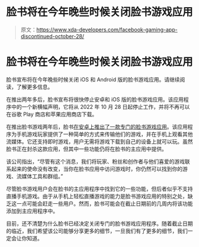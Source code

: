 # 脸书将在今年晚些时候关闭脸书游戏应用

> 原文：<https://www.xda-developers.com/facebook-gaming-app-discontinued-october-28/>

# 脸书将在今年晚些时候关闭脸书游戏应用

脸书宣布将在今年晚些时候关闭 iOS 和 Android 版的脸书游戏应用。请继续阅读，了解更多信息。

在推出两年多后，脸书宣布将很快停止安卓和 iOS 版的脸书游戏应用。该应用程序中的一个新横幅声明，它将从 2022 年 10 月 28 日起停止工作，并将不再可以在谷歌 Play 商店和苹果应用商店下载。

在推出脸书游戏两年后，脸书[在安卓上推出了一款专门的脸书游戏应用](https://www.xda-developers.com/facebook-gaming-launches-dedicated-app/)。该应用程序为手机游戏玩家提供了一种简单的方式来传输他们的游戏，并在手机上观看其他流媒体。它还支持即时游戏，用户无需将游戏下载到自己的设备上就可以玩。虽然脸书正在封杀这款应用，但其中一些功能仍将在脸书的主应用中提供。

该公司指出，“尽管有这个消息，我们将玩家、粉丝和创作者与他们喜爱的游戏联系起来的使命没有改变，当你在脸书应用中访问游戏时，你仍然可以找到你的游戏、流媒体工具和群组。”

尽管脸书游戏用户会在脸书的主应用程序中找到它的一些功能，但后者似乎不支持直播手机游戏。由于从手机上轻松直播游戏的能力是脸书游戏应用的特别之处，缺乏这一点可能会赶走一些用户。然而，脸书可能会在截止日期前的几周内将该功能添加到主应用程序中。

目前，还不清楚为什么脸书已经决定关闭专门的脸书游戏应用程序。随着截止日期的临近，我们希望该公司能够分享更多的细节，一旦我们有了更多的细节，我们一定会让你知道。